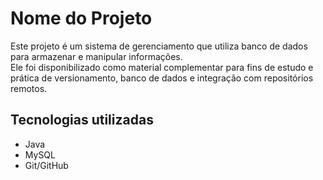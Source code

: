 # Nome do Projeto

Este projeto é um sistema de gerenciamento que utiliza banco de dados para armazenar e manipular informações.  
Ele foi disponibilizado como material complementar para fins de estudo e prática de versionamento, banco de dados e integração com repositórios remotos.

## Tecnologias utilizadas
- Java
- MySQL
- Git/GitHub
